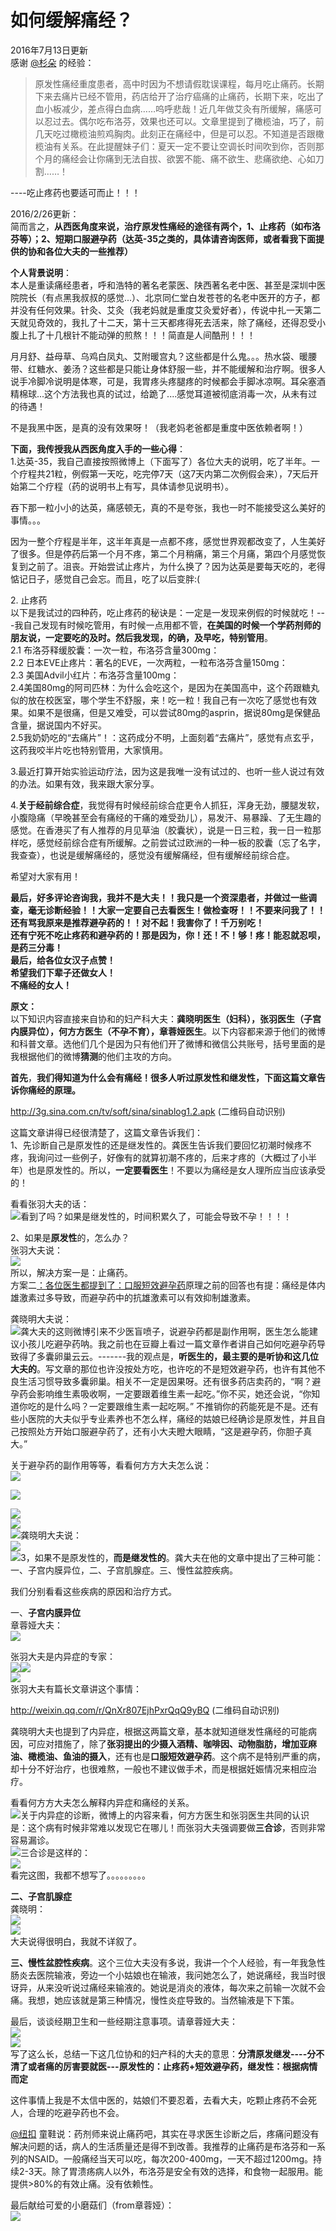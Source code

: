 # 如何缓解痛经？

2016年7月13日更新  
感谢 [@杉朵](//www.zhihu.com/people/8f72f75351480a40ccc7ec9adbe79e49) 的经验：  

> 原发性痛经重度患者，高中时因为不想请假耽误课程，每月吃止痛药。长期下来去痛片已经不管用，药店给开了治疗癌痛的止痛药，长期下来，吃出了血小板减少，差点得白血病……呜呼悲哉！近几年做艾灸有所缓解，痛感可以忍过去。偶尔吃布洛芬，效果也还可以。文章里提到了橄榄油，巧了，前几天吃过橄榄油煎鸡胸肉。此刻正在痛经中，但是可以忍。不知道是否跟橄榄油有关系。在此提醒妹子们：夏天一定不要让空调长时间吹到你，否则那个月的痛经会让你痛到无法自拔、欲罢不能、痛不欲生、悲痛欲绝、心如刀割……！

----吃止疼药也要适可而止！！！  

2016/2/26更新：  
简而言之，**从西医角度来说，治疗原发性痛经的途径有两个，1、止疼药（如布洛芬等）；2、短期口服避孕药（达英-35之类的，具体请咨询医师，或者看我下面提供的协和各位大夫的一些推荐）**  

**个人背景说明**：  
本人是重读痛经患者，呼和浩特的著名老蒙医、陕西著名老中医、甚至是深圳中医院院长（有点黑我叔叔的感觉...）、北京同仁堂白发苍苍的名老中医开的方子，都并没有任何效果。针灸、艾灸（我老妈就是重度艾灸爱好者），传说中扎一天第二天就见奇效的，我扎了十二天，第十三天都疼得死去活来，除了痛经，还得忍受小腹上扎了十几根针不能动弹的煎熬！！！简直是人间酷刑！！！  

月月舒、益母草、乌鸡白凤丸、艾附暖宫丸？这些都是什么鬼。。。热水袋、暖腰带、红糖水、姜汤？这些都是只能让身体舒服一些，并不能缓解和治疗啊。很多人说手冷脚冷说明是体寒，可是，我胃疼头疼腿疼的时候都会手脚冰凉啊。耳朵塞酒精棉球...这个方法我也真的试过，给跪了....感觉耳道被彻底消毒一次，从未有过的待遇！  

不是我黑中医，是真的没有效果呀！（我老妈老爸都是重度中医依赖者啊！）  

**下面，我传授我从西医角度入手的一些心得**：  
1.达英-35，我自己直接按照微博上（下面写了）各位大夫的说明，吃了半年。一个疗程共21粒，例假第一天吃，吃完停7天（这7天内第二次例假会来），7天后开始第二个疗程（药的说明书上有写，具体请参见说明书）。  

吞下那一粒小小的达英，痛感顿无，真的不是夸张，我也一时不能接受这么美好的事情。。。  

因为一整个疗程是半年，这半年真是一点都不疼，感觉世界观都改变了，人生美好了很多。但是停药后第一个月不疼，第二个月稍痛，第三个月痛，第四个月感觉恢复到之前了。沮丧。开始尝试止疼片，为什么换了？因为达英是要每天吃的，老得惦记日子，感觉自己会忘。而且，吃了以后变胖:(  

2\. 止疼药  
以下是我试过的四种药，吃止疼药的秘诀是：一定是一发现来例假的时候就吃！---我自己发现有时候吃管用，有时候一点用都不管，**在美国的时候一个学药剂师的朋友说，一定要吃的及时。然后我发现，的确，及早吃，特别管用**。  
2.1 布洛芬释缓胶囊：一次一粒，布洛芬含量300mg：  
2.2 日本EVE止疼片：著名的EVE，一次两粒，一粒布洛芬含量150mg：  
2.3 美国Advil小红片：布洛芬含量100mg：  
2.4美国80mg的阿司匹林：为什么会吃这个，是因为在美国高中，这个药跟糖丸似的放在校医室，哪个学生不舒服，来！吃一粒！我自己有一次吃了感觉也有效果。如果不是很痛，但是又难受，可以尝试80mg的asprin，据说80mg是保健品含量，据说国内不好买。  
2.5我奶奶吃的“去痛片”！：这药成分不明，上面刻着“去痛片”，感觉有点玄乎，这药我咬半片吃也特别管用，大家慎用。  

3.最近打算开始实验运动疗法，因为这是我唯一没有试过的、也听一些人说过有效的办法。如果有效，我来跟大家分享。  

4.**关于经前综合症**，我觉得有时候经前综合症更令人抓狂，浑身无劲，腰腿发软，小腹隐痛（早晚甚至会有痛经的干痛的难受劲儿），易发汗、易暴躁、了无生趣的感觉。在香港买了有人推荐的月见草油（胶囊状），说是一日三粒，我一日一粒那样吃，感觉经前综合症有所缓解。之前尝试过欧洲的一种一板的胶囊（忘了名字，我查查），也说是缓解痛经的，感觉没有缓解痛经，但有缓解经前综合症。  

希望对大家有用！  

**最后，好多评论咨询我，我并不是大夫！！我只是一个资深患者，并做过一些调查，毫无诊断经验！！大家一定要自己去看医生！做检查呀！！不要来问我了！！**  
**还有骂我原来是推荐避孕药的！！对不起！我害你了！千万别吃！**  
**还有宁死不吃止疼药和避孕药的！那是因为，你！还！不！够！疼！能忍就忍呗，是药三分毒！**  
**最后，给各位女汉子点赞！**  
**希望我们下辈子还做女人！**  
**不痛经的女人！**  

**原文：**  
以下知识内容直接来自协和的妇产科大夫：**龚晓明医生（妇科），张羽医生（子宫内膜异位），何方方医生（不孕不育），章蓉娅医生**。以下内容都来源于他们的微博和科普文章。选他们几个是因为只有他们开了微博和微信公共账号，括号里面的是我根据他们的微博**猜测**的他们主攻的方向。  

**首先**，**我们得知道为什么会有痛经！很多人听过原发性和继发性，下面这篇文章告诉你痛经的原理。**  

[<span>http://</span><span>3g.sina.com.cn/tv/soft/</span><span>sina/sinablog1.2.apk</span><span></span>](http://3g.sina.com.cn/tv/soft/sina/sinablog1.2.apk) (二维码自动识别)

这篇文章讲得已经很清楚了，这篇文章告诉我们：  
1、先诊断自己是原发性的还是继发性的。龚医生告诉我们要回忆初潮时候疼不疼，我询问过一些例子，好像有的就算初潮不疼的，后来才疼的（大概过了小半年）也是原发性的。所以，**一定要看医生**！不要以为痛经是女人理所应当应该承受的！  

看看张羽大夫的话：  
![](https://pic4.zhimg.com/d771a62c23f7fe1b1c08ef491e39315b_b.jpg)看到了吗？如果是继发性的，时间积累久了，可能会导致不孕！！！！  

2、如果是**原发性**的，怎么办？  
张羽大夫说：  
![](https://pic1.zhimg.com/9fc7c219e3643730b15d0ad8fc609ae8_b.jpg)  
所以，解决方案一是：止痛药。  
方案二<u>：各位医生都提到了：口服短效避孕药</u>原理之前的回答也有提：痛经是体内雄激素过多导致，而避孕药中的抗雄激素可以有效抑制雄激素。  

龚晓明大夫说：  
![](https://pic4.zhimg.com/06e9512b3db90fb3ea9521788cd11793_b.jpg)龚大夫的这则微博引来不少医盲喷子，说避孕药都是副作用啊，医生怎么能建议小孩儿吃避孕药呐。我之前也在豆瓣上看过一篇文章作者讲自己如何吃避孕药导致得了多囊卵巢云云。-------我的观点是，**听医生的，最主要的是听协和这几位大夫的**。写文章的那位也许没按处方吃，也许吃的不是短效避孕药，也许有其他不良生活习惯导致多囊卵巢。相关不一定是因果呀。还有很多药店卖药的，“啊？避孕药会影响维生素吸收啊，一定要跟着维生素一起吃。”你不买，她还会说，“你知道你吃的是什么吗？一定要跟维生素一起吃啊。” 不推销你的药能死是不是。还有些小医院的大夫似乎专业素养也不怎么样，痛经的姑娘已经确诊是原发性，并且自己按照处方开始口服避孕药了，还有小大夫瞪大眼睛，“这是避孕药，你胆子真大。”  

关于避孕药的副作用等等，看看何方方大夫怎么说：  
![](https://pic1.zhimg.com/5ac7d235991a3d6f4d0014ccca569c24_b.jpg)  

![](https://pic4.zhimg.com/a385a68f737e08b1f7417df92e227377_b.jpg)  

![](https://pic1.zhimg.com/9a1183dedbb8d4eaeb31e48df6f2d2a4_b.jpg)  
![](https://pic4.zhimg.com/85db77631ed8bfa04b9e9331263eef63_b.jpg)  
![](https://pic2.zhimg.com/b5d06949fe556d1c6cbe1fc27c819f99_b.jpg)龚晓明大夫说：  
![](https://pic3.zhimg.com/74525d4af086a4b91358c08b9235636a_b.jpg)  
![](https://pic3.zhimg.com/f739c94bd2ca8d64636512ebdba241d2_b.jpg)3，如果不是原发性的，**而是继发性的**。龚大夫在他的文章中提出了三种可能：一、子宫内膜异位，二、子宫肌腺症。三、慢性盆腔疾病。  

我们分别看看这些疾病的原因和治疗方式。  

一、**子宫内膜异位**  
章蓉娅大夫：  
![](https://pic2.zhimg.com/611f128078b646fb6e2e8df5d624ff91_b.jpg)  

张羽大夫是内异症的专家：  
![](https://pic3.zhimg.com/70af15e0abc4325eed9cea9bdfd6c9ae_b.jpg)![](https://pic2.zhimg.com/99ba7505cb437800b9ef18e503505259_b.jpg)  
![](https://pic2.zhimg.com/8899e1afed9980490197ffc3d31e8d71_b.jpg)  
张羽大夫有篇长文章讲这个事情：  

[<span>http://</span><span>weixin.qq.com/r/QnXr807</span><span>EjhPxrQqQ9yBQ</span><span></span>](http://weixin.qq.com/r/QnXr807EjhPxrQqQ9yBQ) (二维码自动识别)

龚晓明大夫也提到了内异症，根据这两篇文章，基本就知道继发性痛经的可能病因，可应对措施了，除了**张羽提出的少摄入酒精、咖啡因、动物脂肪，增加亚麻油、橄榄油、鱼油的摄入**，还有也是**口服短效避孕药**。这个病不是特别严重的病，却十分不好治疗，也很难熬，一般也不建议做手术，而是根据妊娠情况来相应治疗。  

看看何方方大夫怎么解释内异症和痛经的关系。  
![](https://pic4.zhimg.com/9e3849dab97b3e2d29c9495bc081087f_b.jpg)关于内异症的诊断，微博上的内容来看，何方方医生和张羽医生共同的认识是：这个病有时候非常难以发现它在哪儿！而张羽大夫强调要做**三合诊**，否则非常容易漏诊。  
![](https://pic3.zhimg.com/bf1ecd2d8a78249676240263e7010e9e_b.jpg)三合诊是这样的：  
![](https://pic3.zhimg.com/4fa4dd7a5d41baf7d1d051ebf29f4362_b.jpg)  
看完这图，我都不想写了。。。。。。。。。  

**二、子宫肌腺症**  
龚晓明：  
![](https://pic1.zhimg.com/b12ef37be24b291f021022ad53a2a874_b.jpg)  
![](https://pic4.zhimg.com/5941cd9943a9b4b4b65d271818862907_b.jpg)  
大夫说得很明白，我就不详叙了。  

**三、慢性盆腔性疾病**。这个三位大夫没有多说，我讲一个个人经验，有一年我急性肠炎去医院输液，旁边一个小姑娘也在输液，我问她怎么了，她说痛经，我当时很讶异，从来没听说过痛经来输液的。她说是消炎的液体，每次来之前输一次就不会痛。我想，她应该就是第三种情况，慢性炎症导致的。当然输液是下下策。  

最后，谈谈经期卫生和一些经期注意事项。请章蓉娅大夫：  
![](https://pic1.zhimg.com/2e3fea23629d84c49345b17d902aa4cc_b.jpg)  
![](https://pic1.zhimg.com/c57c4eed76b282d5b884414e70655704_b.jpg)  
写了这么长，总结一下这几位协和的妇产科的大夫的意思：**分清原发继发----分不清了或者痛的厉害要就医---原发性的：止疼药+短效避孕药，继发性：根据病情而定**  

这件事情上我是不太信中医的，姑娘们不要忍着，去看大夫，吃颗止疼药不会死人，合理的吃避孕药也不会。  

[@纽扣](//www.zhihu.com/people/06f6dfb1f6d33548f362bf930d7395fc) 童鞋说：药剂师来说止痛药吧，其实在寻求医生诊断之后，疼痛问题没有解决问题的话，病人的生活质量还是得不到改善。我推荐的止痛药是布洛芬和一系列的NSAID。一般痛经当天可以吃，每次200-400mg，一天不超过1200mg。持续2-3天。除了胃溃疡病人以外，布洛芬是安全有效的选择，和食物一起服用。能提供>80%的有效止痛。没有依赖性。  

最后献给可爱的小磨菇们（from章蓉娅）：  
![](https://pic4.zhimg.com/acee4ade3d90047a318aeca30728492b_b.jpg)